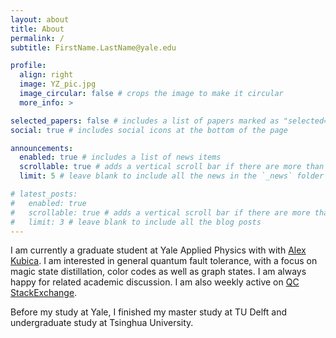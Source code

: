 ```yaml
---
layout: about
title: About
permalink: /
subtitle: FirstName.LastName@yale.edu

profile:
  align: right
  image: YZ_pic.jpg
  image_circular: false # crops the image to make it circular
  more_info: >

selected_papers: false # includes a list of papers marked as "selected={true}"
social: true # includes social icons at the bottom of the page

announcements:
  enabled: true # includes a list of news items
  scrollable: true # adds a vertical scroll bar if there are more than 3 news items
  limit: 5 # leave blank to include all the news in the `_news` folder

# latest_posts:
#   enabled: true
#   scrollable: true # adds a vertical scroll bar if there are more than 3 new posts items
#   limit: 3 # leave blank to include all the blog posts
---
```


I am currently a graduate student at Yale Applied Physics with with [Alex Kubica](https://engineering.yale.edu/research-and-faculty/faculty-directory/aleksander-kubica). I am interested in general quantum fault tolerance, with a focus on magic state distillation, color codes as well as graph states. I am always happy for related academic discussion. I am also weekly active on [QC StackExchange](https://quantumcomputing.stackexchange.com/users/23123/yunzhe).


Before my study at Yale, I finished my master study at TU Delft and undergraduate study at Tsinghua University.
